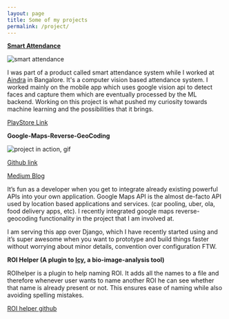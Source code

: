 ```yaml
---
layout: page
title: Some of my projects
permalink: /project/
---
```


[**Smart Attendance**](https://play.google.com/store/apps/details?id=com.attantance.activity)

![smart attendance](https://sudipbhandari126.github.io/resources/smart-attendance.png "smart attendance")

I was part of a product called smart attendance system while I worked at [Aindra](http://www.aindra.in) in Bangalore. It's a computer vision based attendance system. I worked mainly on the mobile app which uses google vision api to detect faces and capture them which are eventually processed by the ML backend. Working on this project is what pushed my curiosity towards machine learning and the possibilities that it brings.

[PlayStore Link](https://play.google.com/store/apps/details?id=com.attantance.activity)


**Google-Maps-Reverse-GeoCoding**

![project in action, gif](https://cdn-images-1.medium.com/max/720/1*1odd8NDXrs_YIHt0pGmacw.gif)

[Github link](https://github.com/sudipbhandari126/google_maps)

[Medium Blog](https://medium.com/sudips-reflections-on-software-engineering-music/google-maps-api-d2a0e20677d8)

It’s fun as a developer when you get to integrate already existing powerful APIs into your own application. Google Maps API is the almost de-facto API used by location based applications and services. (car pooling, uber, ola, food delivery apps, etc). I recently integrated google maps reverse-geocoding functionality in the project that I am involved at.

I am serving this app over Django, which I have recently started using and it’s super awesome when you want to prototype and build things faster without worrying about minor details, convention over configuration FTW.




**ROI Helper (A plugin to [Icy](http://icy.bioimageanalysis.org), a bio-image-analysis tool)**

ROIhelper is a plugin to help naming ROI. It adds all the names to a file and therefore whenever user wants to name another ROI he can see whether that name is already present or not. This ensures ease of naming while also avoiding spelling mistakes.

[ROI helper github](https://github.com/sudipbhandari126/ROIHelper)



